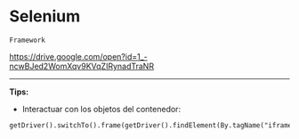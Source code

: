
# Selenium

`Framework`


https://drive.google.com/open?id=1_-ncwBJed2WomXqv9KVqZIRynadTraNR

****************************************************************
**Tips:**


* Interactuar con los objetos del contenedor:
```
getDriver().switchTo().frame(getDriver().findElement(By.tagName("iframe")));
```

